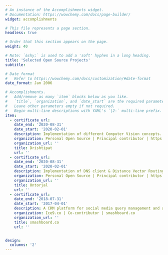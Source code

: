 ```yaml
---
# An instance of the Accomplishments widget.
# Documentation: https://wowchemy.com/docs/page-builder/
widget: accomplishments

# This file represents a page section.
headless: true

# Order that this section appears on the page.
weight: 40

# Note: `&shy;` is used to add a 'soft' hyphen in a long heading.
title: 'Selected Open Source Projects'
subtitle:

# Date format
#   Refer to https://wowchemy.com/docs/customization/#date-format
date_format: Jan 2006

# Accomplishments.
#   Add/remove as many `item` blocks below as you like.
#   `title`, `organization`, and `date_start` are the required parameters.
#   Leave other parameters empty if not required.
#   Begin multi-line descriptions with YAML's `|2-` multi-line prefix.
item:
  - certificate_url:
    date_end: '2020-08-31'
    date_start: '2020-02-01'
    description: Implementation of different Computer Vision concepts.
    organization: Personal Open Source | Principal contributor | https://github.com/hasanmansur/Drishtipat
    organization_url: ''
    title: Drishtipat
    url: ''
  - certificate_url:
    date_end: '2020-08-31'
    date_start: '2020-02-01'
    description: Implementation of DNS client & Distance Vector Routing protocol.
    organization: Personal Open Source | Principal contributor | https://github.com/hasanmansur/Ontorjal
    organization_url: ''
    title: Ontorjal
    url: ''
  - certificate_url:
    date_end: '2018-07-31'
    date_start: '2017-04-01'
    description: A CRM platform for social media query management and analytics.
    organization: Ice9.co | Co-contributor | smashboard.co
    organization_url: ''
    title: smashboard.co
    url: ''


design:
  columns: '2'
---
```

